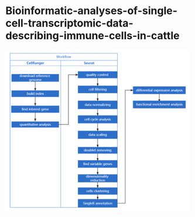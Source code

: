 # Bioinformatic-analyses-of-single-cell-transcriptomic-data-describing-immune-cells-in-cattle

![demo](assets/Workflow.png)
